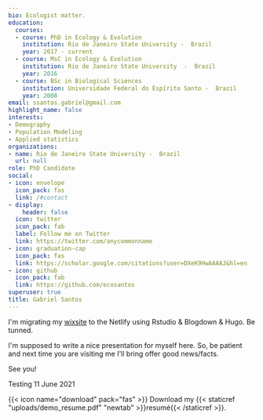 ```yaml
---
bio: Ecologist matter.
education:
  courses:
  - course: PhD in Ecology & Evolution
    institution: Rio de Janeiro State University -  Brazil
    year: 2017 - current
  - course: MsC in Ecology & Evolution
    institution: Rio de Janeiro State University  -  Brazil
    year: 2016
  - course: BSc in Biological Sciences
    institution: Universidade Federal do Espírito Santo -  Brazil
    year: 2008
email: ssantos.gabriel@gmail.com
highlight_name: false
interests:
- Demography
- Population Modeling
- Applied statistics
organizations:
- name: Rio de Janeiro State University -  Brazil
  url: null
role: PhD Candidate
social:
- icon: envelope
  icon_pack: fas
  link: /#contact
- display:
    header: false
  icon: twitter
  icon_pack: fab
  label: Follow me on Twitter
  link: https://twitter.com/anycommonname
- icon: graduation-cap
  icon_pack: fas
  link: https://scholar.google.com/citations?user=DXeK9HwAAAAJ&hl=en
- icon: github
  icon_pack: fab
  link: https://github.com/ecosantos
superuser: true
title: Gabriel Santos
---
```



I'm migrating my [wixsite](https://gabeco.wixsite.com/home) to the Netlify using Rstudio & Blogdown & Hugo. Be tunned. 


I'm supposed to write a nice presentation for myself here. So, be patient and next time you are visiting me I'll bring offer good news/facts.

See you!


Testing 11 June 2021




{{< icon name="download" pack="fas" >}} Download my {{< staticref "uploads/demo_resume.pdf" "newtab" >}}resumé{{< /staticref >}}.
